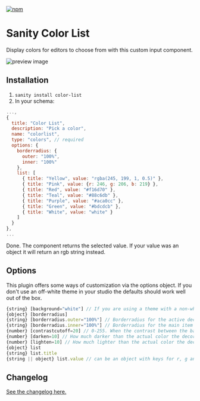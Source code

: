 [![npm](https://img.shields.io/npm/dw/sanity-plugin-color-list?color=%235E6AD2&style=for-the-badge)](https://www.npmjs.com/package/sanity-plugin-color-list)

# Sanity Color List

Display colors for editors to choose from with this custom input component.

![preview image](https://github.com/KimPaow/sanity-color-picker/raw/master/src/images/preview.png)

## Installation

1. `sanity install color-list`
2. In your schema:

```js
...,
{
  title: "Color List",
  description: "Pick a color",
  name: "colorlist",
  type: "colors", // required
  options: {
    borderradius: {
      outer: "100%",
      inner: "100%"
    },
    list: [
      { title: "Yellow", value: "rgba(245, 199, 1, 0.5)" },
      { title: "Pink", value: {r: 246, g: 206, b: 219} },
      { title: "Red", value: "#f16d70" },
      { title: "Teal", value: "#88c6db" },
      { title: "Purple", value: "#aca0cc" },
      { title: "Green", value: "#bdcdcb" },
      { title: "White", value: "white" }
    ]
  }
},
...
```

Done. The component returns the selected value. If your value was an object it will return an rgb string instead.

## Options
This plugin offers some ways of customization via the options object. If you don't use an off-white theme in your studio the defaults should work well out of the box.

```js 
{string} [background="white"] // If you are using a theme with a non-white bg use this to inform the plugin of this non-white background color so that contrasts can be calculated properly
{object} [borderradius]
{string} [borderradius.outer="100%"] // Borderradius for the active decorator
{string} [borderradius.inner="100%"] // Borderradius for the main item
{number} [contrastcutoff=20] // 0-255. When the contrast between the background and the color falls below this level decorate the item with a lighter/darker value for better contrast
{number} [darken=10] // How much darker than the actual color the decoration color will be
{number} [lighten=10] // How much lighter than the actual color the decoration color will be
{object} list
{string} list.title
{string || object} list.value // can be an object with keys for r, g and b or a valid color string. 0x formatted hex strings are not supported at the moment.
```

## Changelog

[See the changelog here.](https://github.com/KimPaow/sanity-color-picker/raw/master/CHANGELOG.md)
